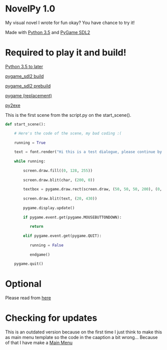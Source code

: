 # NovelPy 1.0

My visual novel I wrote for fun okay? You have chance to try it!

Made with [Python 3.5](https://python.org) and [PyGame SDL2](https://github.com/renpy/pygame_sdl2)


# Required to play it and build!

[Python 3.5 to later](https://python.org)

[pygame_sdl2 build](https://github.com/renpy/pygame_sdl2)

[pygame_sdl2 prebuild](https://test.pypi.org/project/pygame_sdl2)

[pygame (replacement)](https://pygame.org)

[py2exe](https://pypi.org/project/py2exe)


This is the first scene from the script.py on the start_scene().

```py
def start_scene():

    # Here's the code of the scene, my bad coding :(
      
    running = True
    
    text = font.render("Hi this is a test dialogue, please continue by mouse click", True, white)
    
    while running:
    
        screen.draw.fill((0, 128, 255))
        
        screen.draw.blit(char, (200, 0))
        
        textbox = pygame.draw.rect(screen.draw, (50, 50, 50, 200), (0, 430, 800, 150))
        
        screen.draw.blit(text, (20, 430))
        
        pygame.display.update()
        
        if pygame.event.get(pygame.MOUSEBUTTONDOWN):
        
           return
            
        elif pygame.event.get(pygame.QUIT):
        
           running = False
            
           endgame()
            
    pygame.quit()
```

# Optional
Please read from [here](https://github.com/locml/novelpy/blob/master/data/README.txt)

# Checking for updates
This is an outdated version because on the first time I just think to make this as main menu template so the code in the caaption a bit wrong...
Because of that I have make a [Main Menu](https://github.com/locml/main_menu)
